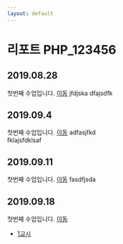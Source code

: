 ```yaml
---
layout: default
---
```

# 리포트 PHP_123456

## 2019.08.28
첫번째 수업입니다. [이동](./01)
jfdjska
dfajsdfk

## 2019.09.4
첫번째 수업입니다. [이동](./02/lecture_02)
adfasjfkd\
fklajsfdklsaf

## 2019.09.11
첫번째 수업입니다. [이동](03)
fasdfjsda

## 2019.09.18
첫번째 수업입니다. [이동](04)

* [1교시](04/01)
